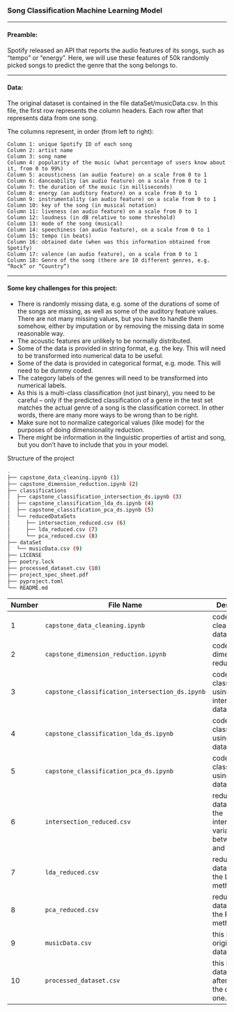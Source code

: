 ### Song Classification Machine Learning Model

---

#### Preamble:

Spotify released an API that reports the audio features of its songs, such as “tempo” or “energy”. Here, we will use these features of 50k randomly picked songs to predict the genre that the song belongs to.

---

#### Data:

The original dataset is contained in the file dataSet/musicData.csv. In this file, the first row represents the column headers. Each row after that represents data from one song.

The columns represent, in order (from left to right):

```
Column 1: unique Spotify ID of each song
Column 2: artist name
Column 3: song name
Column 4: popularity of the music (what percentage of users know about it, from 0 to 99%)
Column 5: acousticness (an audio feature) on a scale from 0 to 1
Column 6: danceability (an audio feature) on a scale from 0 to 1
Column 7: the duration of the music (in milliseconds)
Column 8: energy (an auditory feature) on a scale from 0 to 1
Column 9: instrumentality (an audio feature) on a scale from 0 to 1
Column 10: key of the song (in musical notation)
Column 11: liveness (an audio feature) on a scale from 0 to 1
Column 12: loudness (in dB relative to some threshold)
Column 13: mode of the song (musical)
Column 14: speechiness (an audio feature), on a scale from 0 to 1
Column 15: tempo (in beats)
Column 16: obtained date (when was this information obtained from Spotify)
Column 17: valence (an audio feature), on a scale from 0 to 1
Column 18: Genre of the song (there are 10 different genres, e.g. “Rock” or “Country”)
```

---

#### Some key challenges for this project:

- There is randomly missing data, e.g. some of the durations of some of the songs are missing, as well as some of the auditory feature values. There are not many missing values, but you have to handle them somehow, either by imputation or by removing the missing data in some reasonable way.
- The acoustic features are unlikely to be normally distributed.
- Some of the data is provided in string format, e.g. the key. This will need to be transformed into numerical data to be useful.
- Some of the data is provided in categorical format, e.g. mode. This will need to be dummy coded.
- The category labels of the genres will need to be transformed into numerical labels.
- As this is a multi-class classification (not just binary), you need to be careful – only if the predicted classification of a genre in the test set matches the actual genre of a song is the classification correct. In other words, there are many more ways to be wrong than to be right.
- Make sure not to normalize categorical values (like mode) for the purposes of doing dimensionality reduction.
- There might be information in the linguistic properties of artist and song, but you don’t have to include that you in your model.

Structure of the project

```bash
.
├── capstone_data_cleaning.ipynb (1)
├── capstone_dimension_reduction.ipynb (2)
├── classifications
│  ├── capstone_classification_intersection_ds.ipynb (3)
│  ├── capstone_classification_lda_ds.ipynb (4)
│  ├── capstone_classification_pca_ds.ipynb (5)
│  └── reducedDataSets
│     ├── intersection_reduced.csv (6)
│     ├── lda_reduced.csv (7)
│     └── pca_reduced.csv (8)
├── dataSet
│  └── musicData.csv (9)
├── LICENSE
├── poetry.lock
├── processed_dataset.csv (10)
├── project_spec_sheet.pdf
├── pyproject.toml
└── README.md
```

| Number | File Name                                       | Description                                                           |
| ------ | ----------------------------------------------- | --------------------------------------------------------------------- |
| 1      | `capstone_data_cleaning.ipynb`                  | code for cleaning the dataset.                                        |
| 2      | `capstone_dimension_reduction.ipynb`            | code for dimensionality reduction.                                    |
| 3      | `capstone_classification_intersection_ds.ipynb` | code for classification using the intersection dataset.               |
| 4      | `capstone_classification_lda_ds.ipynb`          | code for classification using the LDA dataset.                        |
| 5      | `capstone_classification_pca_ds.ipynb`          | code for classification using the PCA dataset.                        |
| 6      | `intersection_reduced.csv`                      | reduced dataset using the intersection variables between PCA and LDA. |
| 7      | `lda_reduced.csv`                               | reduced dataset using the LDA method.                                 |
| 8      | `pca_reduced.csv`                               | reduced dataset using the PCA method.                                 |
| 9      | `musicData.csv`                                 | this is the original dataset.                                         |
| 10     | `processed_dataset.csv`                         | this is the dataset I got after cleaning the original one.            |
